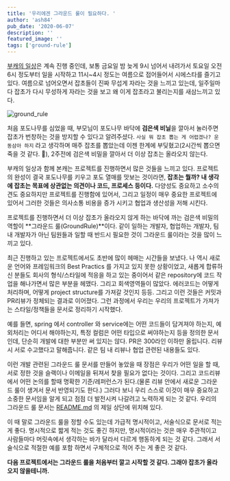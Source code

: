 ```yaml
---
title: '우리에겐 그라운드 룰이 필요하다. '
author: 'ash84'
pub_date: '2020-06-07'
description: ''
featured_image: ''
tags: ['ground-rule']
---
```


[부캐의 일상](https://ash84.io/2020/04/26/sub-character/)은 계속 진행 중인데, 보통 금요일 밤 늦게 9시 넘어서 내려가서 토요일 오전 6시 정도부터 일을 시작하고 11시~4시 정도는 여름으로 접어들어서 시에스타를 즐기고 있다. 여름으로 넘어오면서 잡초들이 진짜 무섭게 자라는 것을 느끼고 있는데, 일주일마다 잡초가 다시 무성하게 자라는 것을 보고 왜 이게 잡초라고 불리는지를 새삼느끼고 있다. 

![ground_rule](https://s3.ap-northeast-2.amazonaws.com/static.ash84.io/images/blog/ground-rule/ground_rule.png)

처음 포도나무를 심었을 때, 부모님이 포도나무 바닥에 **검은색 비닐**을 깔아서 눌러주면 잡초가 번창하는 것을 방지할 수 있다고 알려주셨다. `사실 뭐 잡초 뽑는 게 어렵겠나? 운동삼아 하지` 라고 생각하며 매주 잡초를 뽑았는데 이젠 한계에 부딪혔고(2시간씩 뽑으면 죽을 것 같다. 🤯), 2주전에 검은색 비밀을 깔아서 더 이상 잡초는 올라오지 않는다. 

부캐의 일상과 함께 본캐는 프로젝트를 진행하면서 많은 것들을 느끼고 있다. 프로젝트의 완성이 결국 포도나무를 키우고 포도 열매를 맛보는 것이라면, **잡초는 뭘까? 내 생각에 잡초는 목표에 상관없는 의견이나 코드, 프로세스 등이다.** 다양성도 중요하고 소수의견도 중요하지만 프로젝트를 진행함에 있어서, 그리고 일정이 매우 중요한 프로젝트에 있어서 그러한 것들은 의사소통 비용을 증가 시키고 협업과 생산성을 저해 시킨다. 

프로젝트를 진행하면서 더 이상 잡초가 올라오지 않게 하는 바닥에 까는 검은색 비밀의 역할이 **그라운드 룰(GroundRule)**이다. 같이 일하는 개발자, 협업하는 개발자, 팀 내 개발자가 아닌 팀원들과 일할 때 반드시 필요한 것이 그라운드 룰이라는 것을 많이 느끼고 있다. 

최근 진행하고 있는 프로젝트에서도 초반에 많이 헤매는 시간들을 보냈다. 나 역시 새로운 언어와 프레임워크의 Best Practics 를 가지고 있지 못한 상황이었고, 새롭게 합류하신 분들도 회사의 형식/스타일에 적응을 하고 있는 중이어서 같은 repository에 코드 작업을 해나가면서 많은 부분을 헤맸다. 그리고 회색영역들이 많았다. 에러코드는 어떻게 처리하며, 어떻게 project structure를 가져갈 것인지 등등. 그리고 이런 것들은 커밋과 PR리뷰가 정체되는 결과로 이어졌다. 그런 과정에서 우리는 우리의 프로젝트가 가져가는 스타일/정책들을 문서로 정리하기 시작했다. 

예를 들면, spring 에서 controller 와 service에는 어떤 코드들이 담겨져야 하는지, 예외처리는 어디서 해야하는지,  특정 컬럼은 어떤 타입으로 써야하는지 등을 정의한 문서인데, 단순히 개발에 대한 부분만 써 있지는 않다. PR은 300라인 이하만 올립니다. 리뷰시 서로 수고했다고 말해줍니다. 같은 팀 내 리뷰나 협업 관련된 내용들도 있다. 

이런 개발 관련된 그라운드 룰 문서를 만들어 놓았을 때 장점은 우리가 어떤 일을 할 때, 서로 정한 것을 슬랙이나 이메일을 뒤져서 찾을 필요가 없다는 것이다. 그리고 코드리뷰에서 어떤 논의를 할때 명확한 기준/레퍼런스가 된다.(물론 리뷰 안에서 새로운 그라운드 룰이 생겨서 문서 반영되기도 한다.) 그러다 보니 우리 스스로 이것이 매우 중요하고 소중한 문서임을 알게 되고 점점 더 발전시켜 나갈려고 노력하게 되는 것 같다. 우리의 그라운드 룰 문서는 [README.md](http://readme.md) 의 제일 상단에 위치해 있다. 

이 때 말로 그라운드 룰을 정할 수도 있는데 가급적 명시적이고, 서술식으로 문서로 적는 게 좋다. 명시적으로 짧게 적는 것도 좋긴 하지만, 명시적이라는 것은 매우 주관적이고 사람들마다 머릿속에서 생각하는 바가 달라서 다르게 행동하게 되는 것 같다. 그래서 서술식으로 적절한 예를 포함 하면서 구체적으로 적어 주는 게 좋은 것 같다. 

**다음 프로젝트에서는 그라운드 룰을 처음부터 깔고 시작할 것 같다. 그래야 잡초가 올라오지 않을테니까.**
